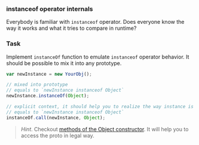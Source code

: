 ### instanceof operator internals

Everybody is familiar with `instanceof` operator. Does everyone know the way it works and what it tries to compare in runtime?

### Task

Implement `instanceOf` function to emulate `instanceof` operator behavior. It should be possible to mix it into any prototype.

```js
var newInstance = new YourObj();

// mixed into prototype
// equals to `newInstance instanceof Object`
newInstance.instanceOf(Object);

// explicit context, it should help you to realize the way instance is accessed inside of the function
// equals to `newInstance instanceof Object`
instanceOf.call(newInstance, Object);
```


> _Hint_. Checkout <a href="https://developer.mozilla.org/en-US/docs/Web/JavaScript/Reference/Global_Objects/Object" target="_blank">methods of the Object constructor</a>. It will help you to access the proto in legal way.

